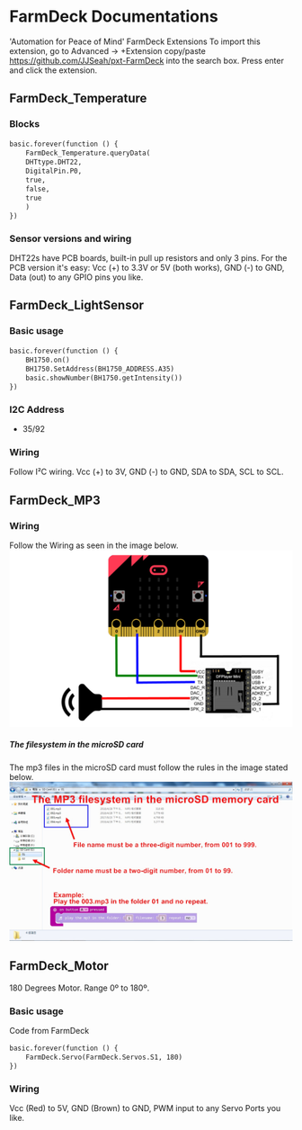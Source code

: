 # FarmDeck Documentations 
'Automation for Peace of Mind'
FarmDeck Extensions
To import this extension, go to Advanced -> +Extension copy/paste https://github.com/JJSeah/pxt-FarmDeck into the search box. Press enter and click the extension.

## FarmDeck_Temperature 
### Blocks
```
basic.forever(function () {
    FarmDeck_Temperature.queryData(
    DHTtype.DHT22,
    DigitalPin.P0,
    true,
    false,
    true
    )
})
```
### Sensor versions and wiring

DHT22s have PCB boards, built-in pull up resistors and only 3 pins.
For the PCB version it's easy: Vcc (+) to 3.3V or 5V (both works), GND (-) to GND, Data (out) to any GPIO pins you like.

## FarmDeck_LightSensor 
### Basic usage
```
basic.forever(function () {
    BH1750.on()
    BH1750.SetAddress(BH1750_ADDRESS.A35)
    basic.showNumber(BH1750.getIntensity())
})
```
### I2C Address  
- 35/92 

### Wiring 
Follow I²C wiring.
Vcc (+) to 3V, GND (-) to GND, SDA to SDA, SCL to SCL.

## FarmDeck_MP3
### Wiring 
Follow the Wiring as seen in the image below.
![image](imgs/mp3.png)

##### The filesystem in the microSD card
The mp3 files in the microSD card must follow the rules in the image stated below. 
![image](imgs/mp3(2).jpg)

## FarmDeck_Motor
180 Degrees Motor. Range 0º to 180º.
### Basic usage
Code from FarmDeck 
```
basic.forever(function () {
    FarmDeck.Servo(FarmDeck.Servos.S1, 180)
})
```
### Wiring 
Vcc (Red) to 5V, GND (Brown) to GND, PWM input to any Servo Ports you like.

